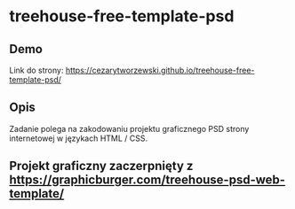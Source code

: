 # treehouse-free-template-psd

## Demo

Link do strony: https://cezarytworzewski.github.io/treehouse-free-template-psd/

## Opis

Zadanie polega na zakodowaniu projektu graficznego PSD strony internetowej w językach HTML / CSS.

## Projekt graficzny zaczerpnięty z https://graphicburger.com/treehouse-psd-web-template/
